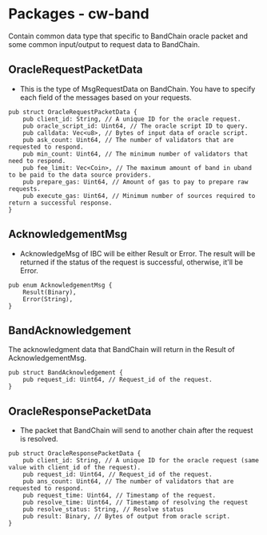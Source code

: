 # Packages - cw-band

Contain common data type that specific to BandChain oracle packet and some common input/output to request data to BandChain.

## OracleRequestPacketData
 - This is the type of MsgRequestData on BandChain. You have to specify each field of the messages based on your requests.

```
pub struct OracleRequestPacketData {
    pub client_id: String, // A unique ID for the oracle request.
    pub oracle_script_id: Uint64, // The oracle script ID to query.
    pub calldata: Vec<u8>, // Bytes of input data of oracle script.
    pub ask_count: Uint64, // The number of validators that are requested to respond.
    pub min_count: Uint64, // The minimum number of validators that need to respond.
    pub fee_limit: Vec<Coin>, // The maximum amount of band in uband to be paid to the data source providers.
    pub prepare_gas: Uint64, // Amount of gas to pay to prepare raw requests.
    pub execute_gas: Uint64, // Minimum number of sources required to return a successful response.
}
```

## AcknowledgementMsg
 - AcknowledgeMsg of IBC will be either Result or Error. The result will be returned if the status of the request is successful, otherwise, it'll be Error.

```
pub enum AcknowledgementMsg {
    Result(Binary),
    Error(String),
}
```

## BandAcknowledgement
The acknowledgment data that BandChain will return in the Result of AcknowledgementMsg. 

```
pub struct BandAcknowledgement {
    pub request_id: Uint64, // Request_id of the request.
}
```

## OracleResponsePacketData
 - The packet that BandChain will send to another chain after the request is resolved.

```
pub struct OracleResponsePacketData {
    pub client_id: String, // A unique ID for the oracle request (same value with client_id of the request).
    pub request_id: Uint64, // Request_id of the request.
    pub ans_count: Uint64, // The number of validators that are requested to respond.
    pub request_time: Uint64, // Timestamp of the request.
    pub resolve_time: Uint64, // Timestamp of resolving the request
    pub resolve_status: String, // Resolve status
    pub result: Binary, // Bytes of output from oracle script.
}
```
